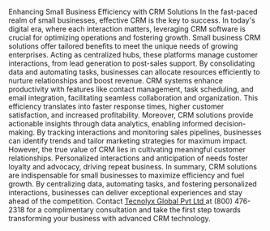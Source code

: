 Enhancing Small Business Efficiency with CRM Solutions
In the fast-paced realm of small businesses, effective CRM is the key to success. In today's
digital era, where each interaction matters, leveraging CRM software is crucial for optimizing
operations and fostering growth.
Small business CRM solutions offer tailored benefits to meet the unique needs of growing
enterprises. Acting as centralized hubs, these platforms manage customer interactions, from
lead generation to post-sales support. By consolidating data and automating tasks, businesses
can allocate resources efficiently to nurture relationships and boost revenue.
CRM systems enhance productivity with features like contact management, task scheduling,
and email integration, facilitating seamless collaboration and organization. This efficiency
translates into faster response times, higher customer satisfaction, and increased profitability.
Moreover, CRM solutions provide actionable insights through data analytics, enabling informed
decision-making. By tracking interactions and monitoring sales pipelines, businesses can
identify trends and tailor marketing strategies for maximum impact.
However, the true value of CRM lies in cultivating meaningful customer relationships.
Personalized interactions and anticipation of needs foster loyalty and advocacy, driving repeat
business.
In summary, CRM solutions are indispensable for small businesses to maximize efficiency and
fuel growth. By centralizing data, automating tasks, and fostering personalized interactions,
businesses can deliver exceptional experiences and stay ahead of the competition.
Contact <a href="https://www.tecnolynx.com/">Tecnolyx Global Pvt Ltd </a> at (800) 476-2318 for a complimentary consultation and take
the first step towards transforming your business with advanced CRM technology.
